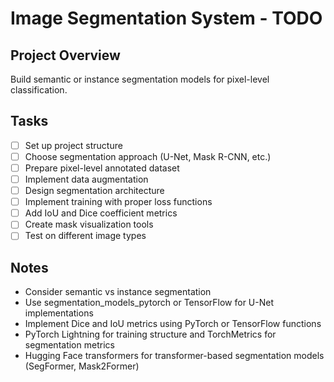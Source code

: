 # Image Segmentation System - TODO

## Project Overview
Build semantic or instance segmentation models for pixel-level classification.

## Tasks
- [ ] Set up project structure
- [ ] Choose segmentation approach (U-Net, Mask R-CNN, etc.)
- [ ] Prepare pixel-level annotated dataset
- [ ] Implement data augmentation
- [ ] Design segmentation architecture
- [ ] Implement training with proper loss functions
- [ ] Add IoU and Dice coefficient metrics
- [ ] Create mask visualization tools
- [ ] Test on different image types

## Notes
- Consider semantic vs instance segmentation
- Use segmentation_models_pytorch or TensorFlow for U-Net implementations
- Implement Dice and IoU metrics using PyTorch or TensorFlow functions
- PyTorch Lightning for training structure and TorchMetrics for segmentation metrics
- Hugging Face transformers for transformer-based segmentation models (SegFormer, Mask2Former)
